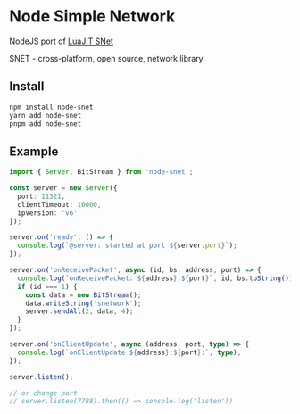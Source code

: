 # Node Simple Network

NodeJS port of [LuaJIT SNet](https://github.com/SLMP-Team/SNET/)

SNET - cross-platform, open source, network library

## Install

```bash
npm install node-snet
yarn add node-snet
pnpm add node-snet
```

## Example

```ts
import { Server, BitStream } from 'node-snet';

const server = new Server({
  port: 11321,
  clientTimeout: 10000,
  ipVersion: 'v6'
});

server.on('ready', () => {
  console.log(`@server: started at port ${server.port}`);
});

server.on('onReceivePacket', async (id, bs, address, port) => {
  console.log(`onReceivePacket: ${address}:${port}`, id, bs.toString());
  if (id === 1) {
    const data = new BitStream();
    data.writeString('snetwork');
    server.sendAll(2, data, 4);
  }
});

server.on('onClientUpdate', async (address, port, type) => {
  console.log(`onClientUpdate ${address}:${port}:`, type);
});

server.listen();

// or change port
// server.listen(7788).then(() => console.log('listen'))
```
